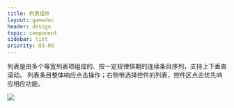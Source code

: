 ```yaml
---
title: 列表组件
layout: gamedoc
header: design
topic: component
sidebar: list
priority: 03-05
---
```


列表是由多个等宽列表项组成的、按一定规律排期的连续条目序列，支持上下垂直滚动。
列表条目整体响应点击操作；右侧带选择控件的列表，控件区点击优先响应相应功能。

<div class="m-doc-custom-examples">
	<div class="m-doc-custom-examples-correct ">
		<img src="/img/game/design/component/list/1.png">
	</div>
</div>